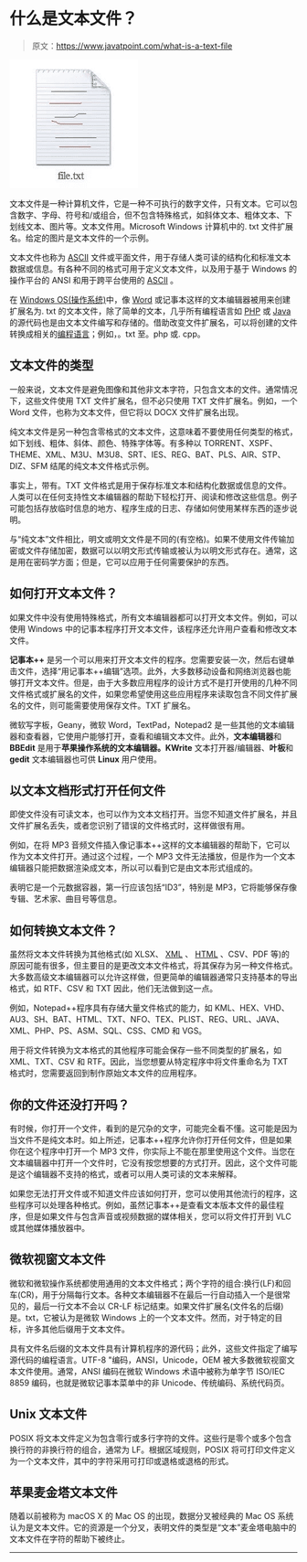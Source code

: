 # 什么是文本文件？

> 原文：<https://www.javatpoint.com/what-is-a-text-file>

![What is a Text File](img/bbf63d3768f158cfa16c91799b811938.png)

文本文件是一种计算机文件，它是一种不可执行的数字文件，只有文本。它可以包含数字、字母、符号和/或组合，但不包含特殊格式，如斜体文本、粗体文本、下划线文本、图片等。文本文件用。Microsoft Windows 计算机中的. txt 文件扩展名。给定的图片是文本文件的一个示例。

文本文件也称为 [ASCII](https://www.javatpoint.com/ascii-full-form) 文件或平面文件，用于存储人类可读的结构化和标准文本数据或信息。有各种不同的格式可用于定义文本文件，以及用于基于 Windows 的操作平台的 ANSI 和用于跨平台使用的 [ASCII](https://www.javatpoint.com/ascii) 。

在 [Windows OS(操作系统)](https://www.javatpoint.com/windows)中，像 [Word](https://www.javatpoint.com/ms-word-tutorial) 或记事本这样的文本编辑器被用来创建扩展名为. txt 的文本文件，除了简单的文本，几乎所有编程语言如 [PHP](https://www.javatpoint.com/php-tutorial) 或 [Java](https://www.javatpoint.com/java-tutorial) 的源代码也是由文本文件编写和存储的。借助改变文件扩展名，可以将创建的文件转换成相关的[编程语言](https://www.javatpoint.com/programming-language)；例如，。txt 至。php 或. cpp。

## 文本文件的类型

一般来说，文本文件是避免图像和其他非文本字符，只包含文本的文件。通常情况下，这些文件使用 TXT 文件扩展名，但不必只使用 TXT 文件扩展名。例如，一个 Word 文件，也称为文本文件，但它将以 DOCX 文件扩展名出现。

纯文本文件是另一种包含零格式的文本文件，这意味着不要使用任何类型的格式，如下划线、粗体、斜体、颜色、特殊字体等。有多种以 TORRENT、XSPF、THEME、XML、M3U、M3U8、SRT、IES、REG、BAT、PLS、AIR、STP、DIZ、SFM 结尾的纯文本文件格式示例。

事实上，带有。TXT 文件格式是用于保存标准文本和结构化数据或信息的文件。人类可以在任何支持性文本编辑器的帮助下轻松打开、阅读和修改这些信息。例子可能包括存放临时信息的地方、程序生成的日志、存储如何使用某样东西的逐步说明。

与“纯文本”文件相比，明文或明文文件是不同的(有空格)。如果不使用文件传输加密或文件存储加密，数据可以以明文形式传输或被认为以明文形式存在。通常，这是用在密码学方面；但是，它可以应用于任何需要保护的东西。

## 如何打开文本文件？

如果文件中没有使用特殊格式，所有文本编辑器都可以打开文本文件。例如，可以使用 Windows 中的记事本程序打开文本文件，该程序还允许用户查看和修改文本文件。

**记事本++** 是另一个可以用来打开文本文件的程序。您需要安装一次，然后右键单击文件，选择“用记事本++编辑”选项。此外，大多数移动设备和网络浏览器也能够打开文本文件。但是，由于大多数应用程序的设计方式不是打开使用的几种不同文件格式或扩展名的文件，如果您希望使用这些应用程序来读取包含不同文件扩展名的文件，则可能需要使用保存文件。TXT 扩展名。

微软写字板，Geany，微软 Word，TextPad，Notepad2 是一些其他的文本编辑器和查看器，它使用户能够打开，查看和编辑文本文件。此外，**文本编辑器**和 **BBEdit** 是用于**苹果操作系统的文本编辑器。KWrite** 文本打开器/编辑器、**叶板**和 **gedit** 文本编辑器也可供 **Linux** 用户使用。

## 以文本文档形式打开任何文件

即使文件没有可读文本，也可以作为文本文档打开。当您不知道文件扩展名，并且文件扩展名丢失，或者您识别了错误的文件格式时，这样做很有用。

例如，在将 MP3 音频文件插入像记事本++这样的文本编辑器的帮助下，它可以作为文本文件打开。通过这个过程，一个 MP3 文件无法播放，但是作为一个文本编辑器只能把数据渲染成文本，所以可以看到它是由文本形式组成的。

表明它是一个元数据容器，第一行应该包括“ID3”，特别是 MP3，它将能够保存像专辑、艺术家、曲目号等信息。

## 如何转换文本文件？

虽然将文本文件转换为其他格式(如 XLSX、 [XML](https://www.javatpoint.com/xml-tutorial) 、 [HTML](https://www.javatpoint.com/html-tutorial) 、CSV、PDF 等)的原因可能有很多，但主要目的是更改文本文件格式，将其保存为另一种文件格式。大多数高级文本编辑器可以允许这样做，但更简单的编辑器通常只支持基本的导出格式，如 RTF、CSV 和 TXT 因此，他们无法做到这一点。

例如，Notepad++程序具有存储大量文件格式的能力，如 KML、HEX、VHD、AU3、SH、BAT、HTML、TXT、NFO、TEX、PLIST、REG、URL、JAVA、XML、PHP、PS、ASM、SQL、CSS、CMD 和 VGS。

用于将文件转换为文本格式的其他程序可能会保存一些不同类型的扩展名，如 XML、TXT、CSV 和 RTF。因此，当您想要从特定程序中将文件重命名为 TXT 格式时，您需要返回到制作原始文本文件的应用程序。

## 你的文件还没打开吗？

有时候，你打开一个文件，看到的是冗杂的文字，可能完全看不懂。这可能是因为当文件不是纯文本时。如上所述，记事本++程序允许你打开任何文件，但是如果你在这个程序中打开一个 MP3 文件，你实际上不能在那里使用这个文件。当您在文本编辑器中打开一个文件时，它没有按您想要的方式打开。因此，这个文件可能是这个编辑器不支持的格式，或者可以用人类可读的文本来解释。

如果您无法打开文件或不知道文件应该如何打开，您可以使用其他流行的程序，这些程序可以处理各种格式。例如，虽然记事本++是查看文本版本文件的最佳程序，但是如果文件与包含声音或视频数据的媒体相关，您可以将文件打开到 VLC 或其他媒体播放器中。

## 微软视窗文本文件

微软和微软操作系统都使用通用的文本文件格式；两个字符的组合:换行(LF)和回车(CR)，用于分隔每行文本。各种文本编辑器不在最后一行自动插入一个是很常见的，最后一行文本不会以 CR-LF 标记结束。如果文件扩展名(文件名的后缀)是。txt，它被认为是微软 Windows 上的一个文本文件。然而，对于特定的目标，许多其他后缀用于文本文件。

具有文件名后缀的文本文件具有计算机程序的源代码；此外，这些文件指定了编写源代码的编程语言。UTF-8 "编码，ANSI，Unicode，OEM 被大多数微软视窗文本文件使用。通常，ANSI 编码在微软 Windows 术语中被称为单字节 ISO/IEC 8859 编码，也就是微软记事本菜单中的非 Unicode、传统编码、系统代码页。

## Unix 文本文件

POSIX 将文本文件定义为包含零行或多行字符的文件。这些行是零个或多个包含换行符的非换行符的组合，通常为 LF。根据区域规则，POSIX 将可打印文件定义为一个文本文件，其中的字符采用可打印或退格或退格的形式。

## 苹果麦金塔文本文件

随着以前被称为 macOS X 的 Mac OS 的出现，数据分叉被经典的 Mac OS 系统认为是文本文件。它的资源是一个分叉，表明文件的类型是“文本”麦金塔电脑中的文本文件在字符的帮助下被终止。

* * *